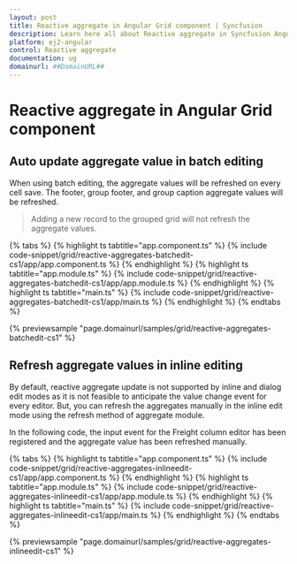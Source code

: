 ```yaml
---
layout: post
title: Reactive aggregate in Angular Grid component | Syncfusion
description: Learn here all about Reactive aggregate in Syncfusion Angular Grid component of Syncfusion Essential JS 2 and more.
platform: ej2-angular
control: Reactive aggregate 
documentation: ug
domainurl: ##DomainURL##
---
```


# Reactive aggregate in Angular Grid component

## Auto update aggregate value in batch editing

When using batch editing, the aggregate values will be refreshed on every cell save. The footer, group footer, and group caption aggregate values will be refreshed.

> Adding a new record to the grouped grid will not refresh the aggregate values.

{% tabs %}
{% highlight ts tabtitle="app.component.ts" %}
{% include code-snippet/grid/reactive-aggregates-batchedit-cs1/app/app.component.ts %}
{% endhighlight %}
{% highlight ts tabtitle="app.module.ts" %}
{% include code-snippet/grid/reactive-aggregates-batchedit-cs1/app/app.module.ts %}
{% endhighlight %}
{% highlight ts tabtitle="main.ts" %}
{% include code-snippet/grid/reactive-aggregates-batchedit-cs1/app/main.ts %}
{% endhighlight %}
{% endtabs %}
  
{% previewsample "page.domainurl/samples/grid/reactive-aggregates-batchedit-cs1" %}

## Refresh aggregate values in inline editing

By default, reactive aggregate update is not supported by inline and dialog edit modes as it is not feasible to anticipate the value change event for every editor. But, you can refresh the aggregates manually in the inline edit mode using the refresh method of aggregate module.

In the following code, the input event for the Freight column editor has been registered and the aggregate value has been refreshed manually.

{% tabs %}
{% highlight ts tabtitle="app.component.ts" %}
{% include code-snippet/grid/reactive-aggregates-inlineedit-cs1/app/app.component.ts %}
{% endhighlight %}
{% highlight ts tabtitle="app.module.ts" %}
{% include code-snippet/grid/reactive-aggregates-inlineedit-cs1/app/app.module.ts %}
{% endhighlight %}
{% highlight ts tabtitle="main.ts" %}
{% include code-snippet/grid/reactive-aggregates-inlineedit-cs1/app/main.ts %}
{% endhighlight %}
{% endtabs %}
  
{% previewsample "page.domainurl/samples/grid/reactive-aggregates-inlineedit-cs1" %}